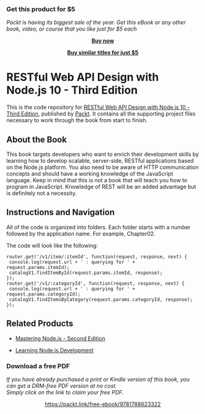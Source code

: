 
### Get this product for $5

<i>Packt is having its biggest sale of the year. Get this eBook or any other book, video, or course that you like just for $5 each</i>


<b><p align='center'>[Buy now](https://packt.link/9781788623322)</p></b>


<b><p align='center'>[Buy similar titles for just $5](https://subscription.packtpub.com/search)</p></b>


# RESTful Web API Design with Node.js 10 - Third Edition
This is the code repository for [RESTful Web API Design with Node.js 10 - Third Edition](https://www.packtpub.com/web-development/restful-web-api-design-nodejs-10-third-edition?utm_source=github&utm_medium=repository&utm_campaign=9781788623322), published by [Packt](https://www.packtpub.com/?utm_source=github). It contains all the supporting project files necessary to work through the book from start to finish.
## About the Book
This book targets developers who want to enrich their development skills by learning how
to develop scalable, server-side, RESTful applications based on the Node.js platform. You
also need to be aware of HTTP communication concepts and should have a working
knowledge of the JavaScript language. Keep in mind that this is not a book that will teach
you how to program in JavaScript. Knowledge of REST will be an added advantage but is
definitely not a necessity.
## Instructions and Navigation
All of the code is organized into folders. Each folder starts with a number followed by the application name. For example, Chapter02.



The code will look like the following:
```
router.get('/v1/item/:itemId', function(request, response, next) {
 console.log(request.url + ' : querying for ' + request.params.itemId);
 catalogV1.findItemById(request.params.itemId, response);
});
router.get('/v1/:categoryId', function(request, response, next) {
 console.log(request.url + ' : querying for ' +
request.params.categoryId);
 catalogV1.findItemsByCategory(request.params.categoryId, response);
});
```

## Related Products
* [Mastering Node.js - Second Edition](https://www.packtpub.com/web-development/mastering-nodejs-second-edition?utm_source=github&utm_medium=repository&utm_campaign=9781785888960)

* [Learning Node.js Development](https://www.packtpub.com/web-development/learning-nodejs-development?utm_source=github&utm_medium=repository&utm_campaign=9781788395540)
### Download a free PDF

 <i>If you have already purchased a print or Kindle version of this book, you can get a DRM-free PDF version at no cost.<br>Simply click on the link to claim your free PDF.</i>
<p align="center"> <a href="https://packt.link/free-ebook/9781788623322">https://packt.link/free-ebook/9781788623322 </a> </p>
